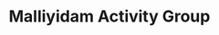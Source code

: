 ---
title: "Malliyidam Activity Group"
url: /thiruvananthapuram/malliyidam-activity-group/
shop: shop
---